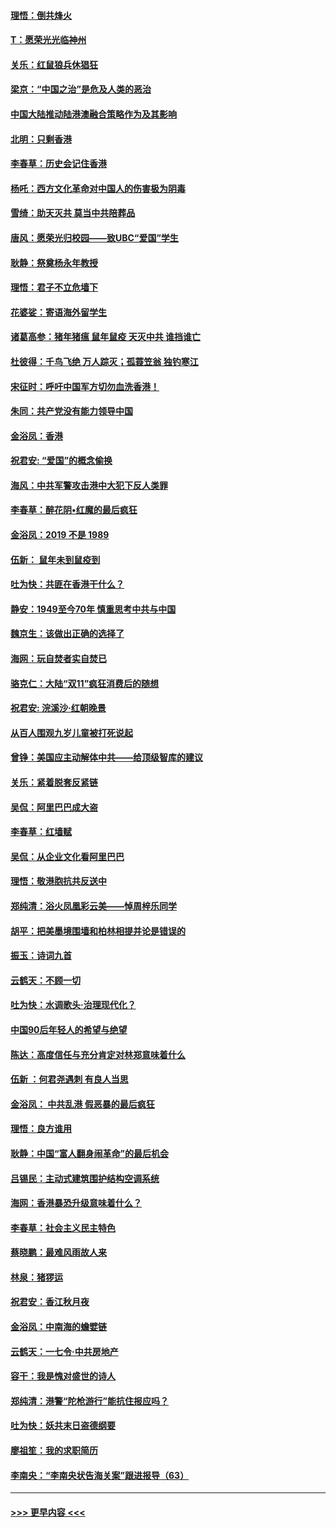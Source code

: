 #### [理悟：倒共烽火](../pages/nsc993/n11668844.md?t=11210001) 
#### [T：愿荣光光临神州](../pages/nsc993/n11668421.md?t=11210001) 
#### [关乐：红鼠狼兵休猖狂](../pages/nsc993/n11668378.md?t=11210001) 
#### [梁京：“中国之治”是危及人类的恶治](../pages/nsc993/n11668328.md?t=11210001) 
#### [中国大陆推动陆港澳融合策略作为及其影响](../pages/nsc993/n11668157.md?t=11210001) 
#### [北明：只剩香港](../pages/nsc993/n11668002.md?t=11210001) 
#### [李春草：历史会记住香港](../pages/nsc993/n11667927.md?t=11210001) 
#### [杨吒：西方文化革命对中国人的伤害极为阴毒](../pages/nsc993/n11664521.md?t=11210001) 
#### [雪绮：助天灭共 莫当中共陪葬品](../pages/nsc993/n11662650.md?t=11210001) 
#### [唐风：愿荣光归校园——致UBC“爱国”学生](../pages/nsc993/n11662194.md?t=11210001) 
#### [耿静：祭奠杨永年教授](../pages/nsc993/n11662514.md?t=11210001) 
#### [理悟：君子不立危墙下](../pages/nsc993/n11662172.md?t=11210001) 
#### [花婆娑：寄语海外留学生](../pages/nsc993/n11662121.md?t=11210001) 
#### [诸葛高参：猪年猪瘟 鼠年鼠疫 天灭中共 谁挡谁亡](../pages/nsc993/n11661980.md?t=11210001) 
#### [杜彼得：千鸟飞绝 万人踪灭；孤蓑笠翁 独钓寒江](../pages/nsc993/n11661170.md?t=11210001) 
#### [宋征时：呼吁中国军方切勿血洗香港！](../pages/nsc993/n11415318.md?t=11210001) 
#### [朱同：共产党没有能力领导中国](../pages/nsc993/n11660421.md?t=11210001) 
#### [金浴凤：香港](../pages/nsc993/n11660419.md?t=11210001) 
#### [祝君安: “爱国”的概念偷换](../pages/nsc993/n11659706.md?t=11210001) 
#### [海风：中共军警攻击港中大犯下反人类罪](../pages/nsc993/n11659632.md?t=11210001) 
#### [李春草：醉花阴•红魔的最后疯狂](../pages/nsc993/n11659287.md?t=11210001) 
#### [金浴凤：2019 不是 1989](../pages/nsc993/n11657663.md?t=11210001) 
#### [伍新： 鼠年未到鼠疫到](../pages/nsc993/n11655098.md?t=11210001) 
#### [吐为快：共匪在香港干什么？](../pages/nsc993/n11654891.md?t=11210001) 
#### [静安：1949至今70年 慎重思考中共与中国](../pages/nsc993/n11651244.md?t=11210001) 
#### [魏京生：该做出正确的选择了](../pages/nsc993/n11653084.md?t=11210001) 
#### [海网：玩自焚者实自焚已](../pages/nsc993/n11652423.md?t=11210001) 
#### [骆克仁：大陆“双11”疯狂消费后的随想](../pages/nsc993/n11652305.md?t=11210001) 
#### [祝君安: 浣溪沙·红朝晚景](../pages/nsc993/n11652258.md?t=11210001) 
#### [从百人围观九岁儿童被打死说起](../pages/nsc993/n11651030.md?t=11210001) 
#### [曾铮：美国应主动解体中共——给顶级智库的建议](../pages/nsc993/n11649888.md?t=11210001) 
#### [关乐：紧着脱套反紧链](../pages/nsc993/n11649069.md?t=11210001) 
#### [吴侃：阿里巴巴成大盗](../pages/nsc993/n11645523.md?t=11210001) 
#### [李春草：红墙赋](../pages/nsc993/n11646389.md?t=11210001) 
#### [吴侃：从企业文化看阿里巴巴](../pages/nsc993/n11645476.md?t=11210001) 
#### [理悟：敬港胞抗共反送中](../pages/nsc993/n11645466.md?t=11210001) 
#### [郑纯清：浴火凤凰彩云美——悼周梓乐同学](../pages/nsc993/n11645155.md?t=11210001) 
#### [胡平：把美墨境围墙和柏林相提并论是错误的](../pages/nsc993/n11645134.md?t=11210001) 
#### [振玉：诗词九首](../pages/nsc993/n11644081.md?t=11210001) 
#### [云鹤天：不顾一切](../pages/nsc993/n11643508.md?t=11210001) 
#### [吐为快：水调歌头·治理现代化？](../pages/nsc993/n11643485.md?t=11210001) 
#### [中国90后年轻人的希望与绝望](../pages/nsc993/n11642317.md?t=11210001) 
#### [陈达：高度信任与充分肯定对林郑意味着什么](../pages/nsc993/n11641441.md?t=11210001) 
#### [伍新 ：何君尧遇刺 有良人当思](../pages/nsc993/n11641503.md?t=11210001) 
#### [金浴凤： 中共乱港  假恶暴的最后疯狂](../pages/nsc993/n11641495.md?t=11210001) 
#### [理悟：良方谁用](../pages/nsc993/n11641463.md?t=11210001) 
#### [耿静：中国“富人翻身闹革命”的最后机会](../pages/nsc993/n11640655.md?t=11210001) 
#### [吕锡民：主动式建筑围护结构空调系统](../pages/nsc993/n11640168.md?t=11210001) 
#### [海网：香港暴恐升级意味着什么？](../pages/nsc993/n11635904.md?t=11210001) 
#### [李春草：社会主义民主特色](../pages/nsc993/n11634657.md?t=11210001) 
#### [蔡晓鹏：最难风雨故人来](../pages/nsc993/n11633145.md?t=11210001) 
#### [林泉：猪猡运](../pages/nsc993/n11631469.md?t=11210001) 
#### [祝君安：香江秋月夜](../pages/nsc993/n11631440.md?t=11210001) 
#### [金浴凤：中南海的蟾嬖链](../pages/nsc993/n11631290.md?t=11210001) 
#### [云鹤天：一七令·中共房地产](../pages/nsc993/n11630084.md?t=11210001) 
#### [容干：我是愧对盛世的诗人](../pages/nsc993/n11630059.md?t=11210001) 
#### [郑纯清：港警“陀枪游行”能抗住报应吗？](../pages/nsc993/n11629999.md?t=11210001) 
#### [吐为快：妖共末日盗德纲要](../pages/nsc993/n11628610.md?t=11210001) 
#### [廖祖笙：我的求职简历](../pages/nsc993/n11628492.md?t=11210001) 
#### [李南央：“李南央状告海关案”跟进报导（63）](../pages/nsc993/n11627039.md?t=11210001) 

----
#### [ >>> 更早内容 <<< ](../indexes/nsc993-earlier.md)
